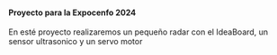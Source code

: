#### Proyecto para la Expocenfo 2024

En esté proyecto realizaremos un pequeño radar con el IdeaBoard, un sensor ultrasonico y un servo motor 

